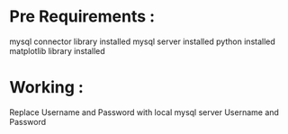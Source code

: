 <p>
<h1>Pre Requirements : </h1>
mysql connector library installed
mysql server installed 
python installed
matplotlib library installed 
</p>

<p>
  <h1>Working :</h1>
  Replace Username and Password with local mysql server  Username and Password
</p>

